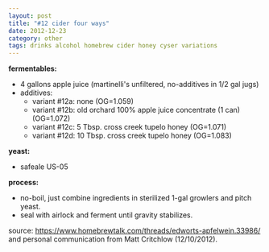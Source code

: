 ```yaml
---
layout: post
title: "#12 cider four ways"
date: 2012-12-23
category: other
tags: drinks alcohol homebrew cider honey cyser variations
---
```

**fermentables:**
* 4 gallons apple juice (martinelli's unfiltered, no-additives in 1/2 gal jugs)
* additives:
  * variant #12a: none (OG=1.059)
  * variant #12b: old orchard 100% apple juice concentrate (1 can) (OG=1.072)
  * variant #12c: 5 Tbsp. cross creek tupelo honey (OG=1.071)
  * variant #12d: 10 Tbsp. cross creek tupelo honey (OG=1.083)

**yeast:**
* safeale US-05

**process:**
* no-boil, just combine ingredients in sterilized 1-gal growlers and pitch yeast.
* seal with airlock and ferment until gravity stabilizes.

source: <https://www.homebrewtalk.com/threads/edworts-apfelwein.33986/> and personal
  communication from Matt Critchlow (12/10/2012).
